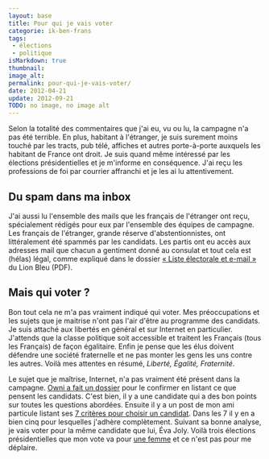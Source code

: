 ```yaml
---
layout: base
title: Pour qui je vais voter
categorie: ik-ben-frans
tags: 
 - élections
 - politique
isMarkdown: true
thumbnail: 
image_alt: 
permalink: pour-qui-je-vais-voter/
date: 2012-04-21
update: 2012-09-21
TODO: no image, no image alt
---
```


Selon la totalité des commentaires que j'ai eu, vu ou lu, la campagne n'a pas été terrible. En plus, habitant à l'étranger, je suis surement moins touché par les tracts, pub télé, affiches et autres porte-à-porte auxquels les habitant de France ont droit. Je suis quand même intéressé par les élections présidentielles et je m'informe en conséquence. J'ai reçu les professions de foi par courrier affranchi et je les ai lu attentivement.

<!--excerpt-->

## Du spam dans ma inbox

J'ai aussi lu l'ensemble des mails que les français de l'étranger ont reçu, spécialement rédigés pour eux par l'ensemble des équipes de campagne. Les français de l'étranger, grande réserve d'abstentionnistes, ont littéralement été spammés par les candidats. Les partis ont eu accès aux adresses mail que chacun a gentiment donné au consulat et tout cela est (hélas) légal, comme expliqué dans le dossier [« Liste électorale et e-mail »](http://dl.dropbox.com/u/22657832/AFE/LOIS/LEC/DOSSIER-SPECIAL-LEC-ET-EMAIL.pdf) du Lion Bleu (PDF).

## Mais qui voter ?

Bon tout cela ne m'a pas vraiment indiqué qui voter. Mes préoccupations et les sujets que je maitrise n'ont pas l'air d'être au programme des candidats. Je suis attaché aux libertés en général et sur Internet en particulier. J'attends que la classe politique soit accessible et traitent les Français (tous les Français) de façon égalitaire. Enfin je pense que les élus doivent défendre une société fraternelle et ne pas monter les gens les uns contre les autres. Voilà mes attentes en résumé, *Liberté, Égalité, Fraternité*.

Le sujet que je maîtrise, Internet, n'a pas vraiment été présent dans la campagne. [Owni a fait un dossier](http://owni.fr/2012/04/20/visu-en-2012-internet-nexiste-pas/) pour le confirmer en listant ce que pensent les candidats. C'est bien, il y a une candidate qui a des bon points sur toutes les questions abordées. Ensuite il y a un post de mon ami particule listant ses [7 critères pour choisir un candidat](http://blog.penet.org/index.php?post/2012/02/01/7-criteres-pour-2012). Dans les 7 il y en a bien cinq pour lesquelles j'adhère complètement. Suivant sa bonne analyse, je vais voter pour la même candidate que lui, Éva Joly. Voilà trois élections présidentielles que mon vote va pour [une femme](/les-machines-a-decider) et ce n'est pas pour me déplaire.
